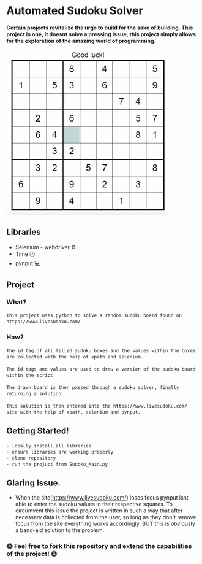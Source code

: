 # **Automated Sudoku Solver**

**Certain projects revitalize the urge to build for the sake of building. This project is one, it doesnt solve a pressing issue; this project simply allows for the exploration of the amazing world of programming.**

![](Sudoku_1.gif)

## Libraries
* Selenium - webdriver :gear:
* Time :clock1:
* pynput :computer:


## Project


### What?
	
	This project uses python to solve a random sudoku board found on https://www.livesudoku.com/

### How?

	The id tag of all filled sudoku boxes and the values within the boxes are collected with the help of xpath and selenium.

	The id tags and values are used to draw a version of the sudoku board within the script

	The drawn board is then passed through a sudoku solver, finally returning a solution 

	This solution is then entered into the https://www.livesudoku.com/ site with the help of xpath, selenium and pynput.
	
	
## Getting Started!
	
	- locally install all libraries
	- ensure libraries are working properly
	- clone repository
	- run the projuct from Sudoku_Main.py
	
## Glaring Issue.
* When the site(https://www.livesudoku.com/) loses focus pynput isnt able to enter the sudoku values in their 				respective squares. To circumvent this issue the project is written in such a way that after necessary data is collected from the user, so long as they don't remove focus from the site everything works accordingly. BUT this is obviously a band-aid solution to the problem.


### **:sun_with_face: Feel free to fork this repository and extend the capabilities of the project! :sun_with_face:**
	
